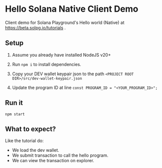 # Hello Solana Native Client Demo

Client demo for Solana Playground's Hello world (Native) at https://beta.solpg.io/tutorials .

## Setup

1) Assume you already have installed NodeJS v20+

2) Run `npm i` to install dependencies.

3) Copy your DEV wallet keypair json to the path `<PROJECT ROOT DIR>/src/dev-wallet-keypair.json`

4) Update the program ID at line `const PROGRAM_ID = "<YOUR_PROGRAM_ID>";`

## Run it

`npm start`

## What to expect?

Like the tutorial do:
- We load the dev wallet.
- We submit transaction to call the hello program.
- We can view the transaction on explorer.
